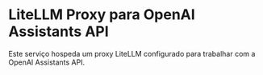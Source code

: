 # LiteLLM Proxy para OpenAI Assistants API

Este serviço hospeda um proxy LiteLLM configurado para trabalhar com a OpenAI Assistants API.
